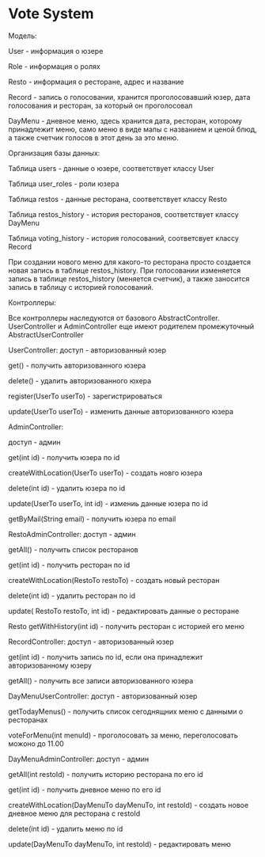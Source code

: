 Vote System 
===============================
Модель:

User - информация о юзере

Role - информация о ролях

Resto - информация о ресторане, адрес и название

Record - запись о голосовании, хранится проголосовавший юзер, дата голосования и ресторан, за который он проголосовал

DayMenu - дневное меню, здесь хранится дата, ресторан, которому принадлежит меню, само меню в виде мапы с названием и ценой блюд, а также счетчик голосов в этот день за это меню.

Организация базы данных:

Таблица users - данные о юзере, соответствует классу  User 

Таблица user_roles - роли юзера

Таблица restos - данные ресторана, соответствует классу Resto

Таблица restos_history - история ресторанов, соответствует классу DayMenu

Таблица voting_history - история голосований, соответсвует классу Record

При создании нового меню для какого-то ресторана просто создается новая запись в таблице restos_history.
При голосовании изменяется запись в таблице restos_history (меняется счетчик), а также заносится запись в таблицу с историей голосований.

Контроллеры:

Все контроллеры наследуются от базового AbstractController. 
UserController и AdminController еще имеют родителем промежуточный AbstractUserController

UserController:
доступ - авторизованный юзер

get() - получить авторизованного юзера

delete() - удалить авторизованного юхера

register(UserTo userTo) - зарегистрироваться

update(UserTo userTo) - изменить данные авторизованного юзера

AdminController:

доступ - админ

get(int id) - получить юзера по id

createWithLocation(UserTo userTo) - создать новго юзера

delete(int id) - удалить юзера по id

update(UserTo userTo, int id) - измениь данные юзера по id

getByMail(String email) - получить юзера по email

RestoAdminController:
доступ - админ

getAll() - получить список ресторанов

get(int id) - получить ресторан по id

createWithLocation(RestoTo restoTo) - создать новый ресторан

delete(int id) - удалить ресторан по id

update( RestoTo restoTo,  int id) - редактировать данные о ресторане

Resto getWithHistory(int id) - получить ресторан с историей его меню

RecordController:
доступ - авторизованный юзер

get(int id) - получить запись по id, если она принадлежит авторизованному юзеру

getAll() - получить все записи авторизованного юзера

DayMenuUserController:
доступ - авторизованный юзер

getTodayMenus() - получить список сегоднящних меню с данными о ресторанах

voteForMenu(int menuId) - проголосовать за меню, переголосовать можоно до 11.00

DayMenuAdminController:
доступ - админ

getAll(int restoId) - получить историю ресторана по его id

get(int id) - получить дневное меню по его id 

createWithLocation(DayMenuTo dayMenuTo, int restoId) - создать новое дневное меню для ресторана с restoId

delete(int id) - удалить меню по id

update(DayMenuTo dayMenuTo, int restoId) - редактировать меню